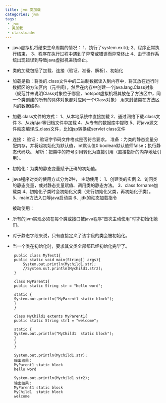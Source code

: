 ```yaml
---
title: jvm 类加载
categories: jvm
tags: 
 - jvm
 - 类加载
 - classloader
---
```


* java虚拟机将结束生命周期的情况：
    1、执行了system.exit();
    2、程序正常执行结束，
    3、程序在执行过程中遇到了异常或错误而异常终止
    4、由于操作系统出现错误到导致java虚拟机进场终止。


* 类的加载包括了加载、连接（验证、准备、解析）、初始化

* 加载是指：将类的.class文件中的二进制数据读入到内存中，将其放在运行时数据区的方法区内（元空间），然后在内存中创建一个java.lang.Class对象（规范并未说明Class对象位于哪里，hotspot虚拟机将其放在了方法区中，同一个类创建的所有的具体对象都对应同一个Class对象）
用来封装类在方法区内的数据结构。

* 加载.class文件的方式：
    1、从本地系统中直接加载
    2、通过网络下载.class文件
    3、从zip\jar等归档文件中加载
    4、从专有的数据库中提取
    5、将java源文件动态编译成.class文件，比如jsp转换成servlet class文件

* 连接：
    验证：验证字节码文件格式是否符合要求。
    准备：为类的静态变量分配内存，并将起初始化为默认值，int默认值0 boolean默认值师false；执行静态代码块。
    解析：把类中的符号引用转化为直接引用（直接指针的内存地址引用）。

* 初始化：为类的静态变量赋予正确的初始值。


* java程序对类的使用方式分为2种，
    主动使用：
        1、创建类的实例
        2、访问类的静态变量，或对静态变量赋值、调用类的静态方法。
        3、class.forname加载类
        4、初始化子类时会初始化父类（先行初始化父类，再初始化子类）。
        5、main方法入口等java启动类
        6、jdk的动态加载指令
    
    
    被动使用：

* 所有的jvm实现必须在每个类或接口被java程序“首次主动使用”时才初始化她们。

* 对于静态字段来说，只有直接定义了该字段的类会被初始化。
* 当一个类在初始化时，要求其父类全部都已经初始化完毕了。
```
    public class MyTest1{
    public static void main(String[] args){
        System.out.println(Mychild1.str);
        //System.out.println(Mychild1.str2);
    }

    class MyParent1{
    public static String str = "hello word";
    
    static {
    System.out.println("MyParent1 static block");
    }
    }

    class MyChild1 extents MyParent1{
    public static String str1 = "welcome";
    
    static {
    System.out.println("MyChild1  static block");
    }
    }
    }

    System.out.println(Mychild1.str);
    输出结果：
    MyParent1 static block
    hello word

    System.out.println(Mychild1.str2);
    输出结果：
    MyParent1 static block
    MyChild1  static block
    welcome
```
